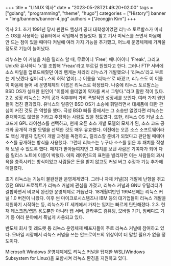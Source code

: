 +++
title = "LINUX 역사"
date = "2023-05-28T21:49:20+02:00"
tags = ["golang", "programming", "theme", "hugo"]
categories = ["History"]
banner = "img/banners/banner-4.jpg"
authors = ["Jeongjin Kim"]
+++

역사
2.1. 초기
1991년 당시 핀란드 헬싱키 공대 대학생이었던 리누스 토르발스가 미닉스 OS를 사용하는 컴퓨터에서 작업해서 만들었다. 참고 기사 미닉스를 쓰면서 마음에 안 드는 점이 있을 때마다 커널에 여러 가지 기능을 추가했고, 어느새 운영체제에 가까울 정도로 기능이 늘어났다.

리누스는 이 커널을 처음 릴리스 할 때, 무료이니 'Free', 매니아이니 'Freak', 그리고 Unix와 유사하니 'x'를 조합해 'Freax'라고 부르길 원했다고 한다. 그러나 FTP 서버에 소스 파일을 업로드해줬던 아리 렘케는 차라리 리누스가 개발했으니 '리눅스'라고 부르는 게 낫겠다 싶어 리누스의 허락 없이(...) 이름을 '리눅스'로 바꿨고, 리누스도 이 이름이 마음에 들어 새 운영체제의 이름은 리눅스로 확정됐다. 나중에 리누스 토르발스는 BSD OS가 실패한 원인이 "이름에 쓸데없이 약자를 써서 그렇다."라고 말한 적이 있다.
2.2. 성장
리눅스는 거의 공개 직후부터 가히 폭발적인 성장세를 보인다. 여러 가지 원인들이 겹친 결과였다. 유닉스의 일종인 BSD OS가 소송에 휘말리면서 대체품에 대한 관심이 커진 것도 큰 역할을 했다. 극성 BSD 빠들 중에서는 그 소송만 없었다면 리눅스는 존재하지도 않았을 거라고 주장하는 사람도 있을 정도였다. 또한, 리눅스 OS 커널 소스코드에 GPL 라이선스를 선택하고, 현재 오픈 소스 개발 모델의 모체가 된, 소스 코드 공개와 공개적 개발 모델을 선택한 것도 매우 유효했다. 이전에는 오픈 소스 소프트웨어라도 핵심 개발자 집단이 개발 과정을 독점하고, 릴리스할 준비가 되었다고 판단될 때에야 소스를 공개하는 방식을 사용했다. 그런데 리눅스는 누구나 소스를 읽은 후 패치를 작성해 보낼 수 있도록 했다. 패치가 받아들여지면 그 패치를 보낸 사람은 기여자가 되어 다음 릴리스 노트에 이름이 박혔다. 에릭 레이먼드의 표현을 빌리자면 이는 사람들의 과시욕을 충족시키는 방식이었고 사람들은 돈을 받지 않고도 커널 버그 수정과 기능 추가에 매달렸다.

초기 리눅스는 기능이 불완전한 운영체제였다. 그러나 자체 커널[3] 개발에 난항을 겪고 있던 GNU 프로젝트가 리눅스 커널에 관심을 가졌고, 리눅스 커널과 GNU 유틸리티가 결합하면서 비교적 완전한 운영체제로 거듭났다. 18개월여만인 1994년에는 리눅스 커널 1.0 버전이 나왔다. 이후 썬 마이크로시스템즈나 IBM 등의 대기업들이 리눅스 개발을 지원하기 시작하는 등, 리눅스가 IT 세계에서 가지는 입지는 빠르게 탄탄해졌다.
2.3. 현재
데스크톱/랩톱 용도뿐만 아니라 웹 서버, 클라우드 컴퓨팅, 모바일 기기, 임베디드 기기 등 여러 분야에서 폭넓게 사용되고 있다.

반도체 회사 및 레드햇 등 리눅스 운영체제 배포자들이 주로 리눅스 커널에 참여하고 있다. 모바일 시장에서 리눅스 커널을 쓰는 안드로이드의 위상이야 더 말할 필요가 없을 정도이다.

Microsoft Windows 운영체제에도 리눅스 커널을 탑재한 WSL(Windows Subsystem for Linux)을 포함시켜 리눅스 환경을 지원하고 있다.